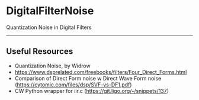 # DigitalFilterNoise
Quantization Noise in Digital Filters


----
## Useful Resources
* Quantization Noise, by Widrow
* https://www.dsprelated.com/freebooks/filters/Four_Direct_Forms.html
* Comparison of Direct Form noise w Direct Wave Form noise (https://cytomic.com/files/dsp/SVF-vs-DF1.pdf)
* CW Python wrapper for iir.c (https://git.ligo.org/-/snippets/137)
